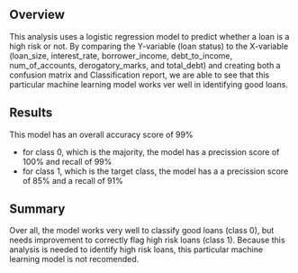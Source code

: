 ## Overview

This analysis uses a logistic regression model to predict whether a loan is a high risk or not. By comparing the Y-variable (loan status) to the X-variable (loan_size, interest_rate, borrower_income, debt_to_income, num_of_accounts, derogatory_marks, and total_debt) and creating both a confusion matrix and Classification report, we are able to see that this particular machine learning model works ver well in identifying good loans.

## Results

This model has an overall accuracy score of 99%
- for class 0, which is the majority, the model has a precission score of 100% and recall of 99%
- for class 1, which is the target class, the model has a a precission score of 85% and a recall of 91%

## Summary
Over all, the model works very well to classify good loans (class 0), but needs improvement to correctly flag high risk loans (class 1). Because this analysis is needed to identify high risk loans, this particular machine learning model is not recomended.

